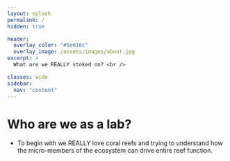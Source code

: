 ```yaml
---
layout: splash
permalink: /
hidden: true

header:
  overlay_color: "#5e616c"
  overlay_image: /assets/images/about.jpg
excerpt: >
  What are we REALLY stoked on? <br />

classes: wide 
sidebar:
  nav: "content" 
---
```

# Who are we as a lab?
- To begin with we REALLY love coral reefs and trying to understand how the micro-members of the ecosystem can drive entire reef function. 

